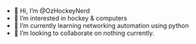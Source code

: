 - 👋 Hi, I’m @OzHockeyNerd
- 👀 I’m interested in hockey & computers
- 🌱 I’m currently learning networking automation using python
- 💞️ I’m looking to collaborate on nothing currently.

<!---
OzHockeyNerd/OzHockeyNerd is a ✨ special ✨ repository because its `README.md` (this file) appears on your GitHub profile.
You can click the Preview link to take a look at your changes.
--->

